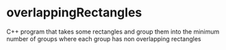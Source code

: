 # overlappingRectangles
C++ program that takes some rectangles and group them into the minimum number of groups where each group has non overlapping rectangles 
